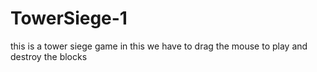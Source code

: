 # TowerSiege-1
this is a tower siege game in this we have to drag the mouse to play and destroy the blocks